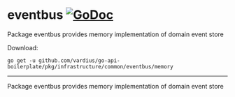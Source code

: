# eventbus [![GoDoc](https://godoc.org/github.com/vardius/go-api-boilerplate/pkg/common/infrastructure/eventbus/memory?status.svg)](https://godoc.org/github.com/vardius/go-api-boilerplate/pkg/common/infrastructure/eventbus/memory)
Package eventbus provides memory implementation of domain event store

Download:
```shell
go get -u github.com/vardius/go-api-boilerplate/pkg/infrastructure/common/eventbus/memory
```

* * *
Package eventbus provides memory implementation of domain event store
